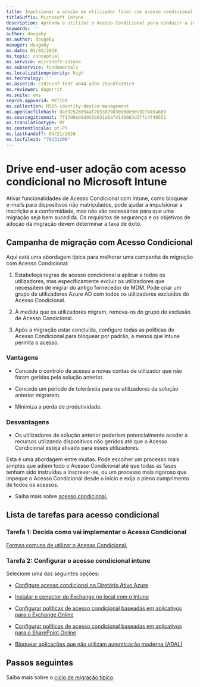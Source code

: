 ```yaml
---
title: Impulsionar a adoção do utilizador final com acesso condicional
titleSuffix: Microsoft Intune
description: Aprenda a utilizar o Acesso Condicional para conduzir a inscrição no Microsoft Intune.
keywords: ''
author: dougeby
ms.author: dougeby
manager: dougeby
ms.date: 01/02/2018
ms.topic: conceptual
ms.service: microsoft-intune
ms.subservice: fundamentals
ms.localizationpriority: high
ms.technology: ''
ms.assetid: c2d7ce3f-fe97-4044-ad9e-25ac8fa301c9
ms.reviewer: dagerrit
ms.suite: ems
search.appverid: MET150
ms.collection: M365-identity-device-management
ms.openlocfilehash: da332528854af2b53879d30d6de90c927b49a889
ms.sourcegitcommit: 7f17d6eb9dd41b031a6af4148863d2ffc4f49551
ms.translationtype: MT
ms.contentlocale: pt-PT
ms.lasthandoff: 04/21/2020
ms.locfileid: "79331209"
---
```

# <a name="drive-end-user-adoption-with-conditional-access-in-microsoft-intune"></a>Drive end-user adoção com acesso condicional no Microsoft Intune

Ativar funcionalidades de Acesso Condicional com Intune, como bloquear e-mails para dispositivos não matriculados, pode ajudar a impulsionar a inscrição e a conformidade, mas não são necessários para que uma migração seja bem sucedida. Os requisitos de segurança e os objetivos de adoção da migração devem determinar a taxa de êxito.

## <a name="migration-campaign-with-conditional-access"></a>Campanha de migração com Acesso Condicional

Aqui está uma abordagem típica para melhorar uma campanha de migração com Acesso Condicional:

1. Estabeleça regras de acesso condicional a aplicar a todos os utilizadores, mas especificamente excluir os utilizadores que necessitem de migrar do antigo fornecedor de MDM. Pode criar um grupo de utilizadores Azure AD com todos os utilizadores excluídos do Acesso Condicional.

2. À medida que os utilizadores migram, remova-os do grupo de exclusão de Acesso Condicional.

3. Após a migração estar concluída, configure todas as políticas de Acesso Condicional para bloquear por padrão, a menos que Intune permita o acesso.

### <a name="advantages"></a>Vantagens

- Concede o controlo de acesso a novas contas de utilizador que não foram geridas pela solução anterior.

- Concede um período de tolerância para os utilizadores da solução anterior migrarem.

- Minimiza a perda de produtividade.

### <a name="disadvantages"></a>Desvantagens

- Os utilizadores de solução anterior poderiam potencialmente aceder a recursos utilizando dispositivos não geridos até que o Acesso Condicional esteja ativado para esses utilizadores.


Esta é uma abordagem entre muitas. Pode escolher um processo mais simples que adiem todo o Acesso Condicional até que todas as fases tenham sido instruídas a inscrever-se, ou um processo mais rigoroso que impeque o Acesso Condicional desde o início e exija o pleno cumprimento de todos os acessos.

- Saiba mais sobre [acesso condicional.](../protect/conditional-access.md)

## <a name="task-list-for-conditional-access"></a>Lista de tarefas para acesso condicional

### <a name="task-1-decide-how-you-are-going-to-implement-conditional-access"></a>Tarefa 1: Decida como vai implementar o Acesso Condicional

[Formas comuns de utilizar o Acesso Condicional.](../protect/conditional-access-intune-common-ways-use.md)

### <a name="task-2-set-up-intune-conditional-access"></a>Tarefa 2: Configurar o acesso condicional intune

Selecione uma das seguintes opções:

- [Configure acesso condicional no Diretório Ativo Azure](https://docs.microsoft.com/azure/active-directory/active-directory-conditional-access-azure-portal)

- [Instalar o conector do Exchange no local com o Intune](../protect/exchange-connector-install.md)

- [Configurar políticas de acesso condicional baseadas em aplicativos para o Exchange Online](../protect/app-based-conditional-access-intune-create.md)

- [Configurar políticas de acesso condicional baseadas em aplicativos para o SharePoint Online](../protect/app-based-conditional-access-intune-create.md)

- [Bloquear aplicações que não utilizam autenticação moderna (ADAL)](../protect/app-modern-authentication-block.md)

## <a name="next-steps"></a>Passos seguintes

Saiba mais sobre o [ciclo de migração típico](migration-guide-cycle.md).
